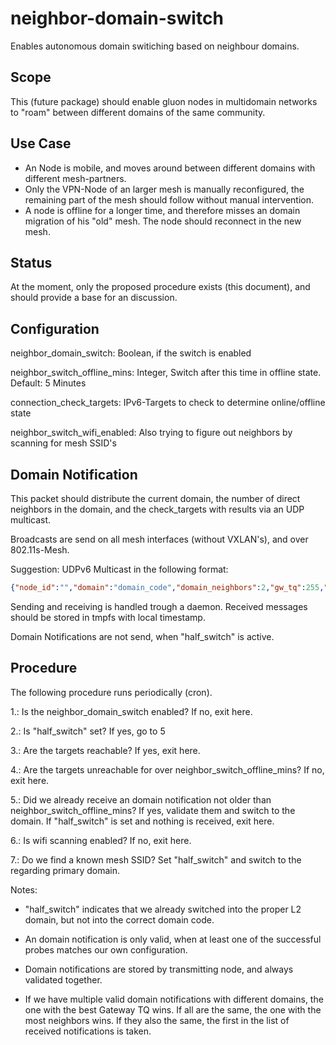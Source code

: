 # neighbor-domain-switch
Enables autonomous domain switiching based on neighbour domains.

## Scope

This (future package) should enable gluon nodes in multidomain networks to "roam" between different domains of the same community.

## Use Case

- An Node is mobile, and moves around between different domains with different mesh-partners.
- Only the VPN-Node of an larger mesh is manually reconfigured, the remaining part of the mesh should follow without manual intervention.
- A node is offline for a longer time, and therefore misses an domain migration of his "old" mesh. The node should reconnect in the new mesh.

## Status

At the moment, only the proposed procedure exists (this document), and should provide a base for an discussion.

## Configuration

neighbor_domain_switch: Boolean, if the switch is enabled

neighbor_switch_offline_mins: Integer, Switch after this time in offline state. Default: 5 Minutes

connection_check_targets: IPv6-Targets to check to determine online/offline state

neighbor_switch_wifi_enabled: Also trying to figure out neighbors by scanning for mesh SSID's

## Domain Notification

This packet should distribute the current domain, the number of direct neighbors in the domain, and the check_targets with results via an UDP multicast.

Broadcasts are send on all mesh interfaces (without VXLAN's), and over 802.11s-Mesh.

Suggestion: UDPv6 Multicast in the following format:

```json
{"node_id":"","domain":"domain_code","domain_neighbors":2,"gw_tq":255,"connection_check_targets":[{"[2001:0db8::1]":true,"[2001:0db8::2]":false}]}
```

Sending and receiving is handled trough a daemon. Received messages should be stored in tmpfs with local timestamp.

Domain Notifications are not send, when "half_switch" is active.

## Procedure

The following procedure runs periodically (cron).

1.: Is the neighbor_domain_switch enabled? If no, exit here.

2.: Is "half_switch" set? If yes, go to 5

3.: Are the targets reachable? If yes, exit here.

4.: Are the targets unreachable for over neighbor_switch_offline_mins? If no, exit here.

5.: Did we already receive an domain notification not older than neighbor_switch_offline_mins? If yes, validate them and switch to the domain. If "half_switch" is set and nothing is received, exit here.

6.: Is wifi scanning enabled? If no, exit here.

7.: Do we find a known mesh SSID? Set "half_switch" and switch to the regarding primary domain. 

Notes:

- "half_switch" indicates that we already switched into the proper L2 domain, but not into the correct domain code.

- An domain notification is only valid, when at least one of the successful probes matches our own configuration.
- Domain notifications are stored by transmitting node, and always validated together.
- If we have multiple valid domain notifications with different domains, the one with the best Gateway TQ wins. If all are the same, the one with the most neighbors wins. If they also the same, the first in the list of received notifications is taken.

